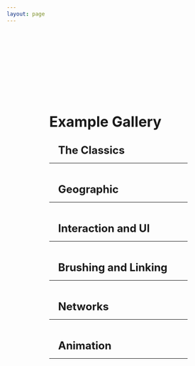 ```yaml
---
layout: page
---
```


<script setup>
 import cardImg from '../vue_components/cardImg.vue'
  import multiView from '../vue_components/multiView.vue'
</script>

<multiView>

<div class='container'>
    <h1>Example Gallery</h1>
    <div class='section'>
        <h2>The Classics</h2>
        <hr>
        <div class="cards">
            <cardImg  title="3D Scatter Plot"  img="/anu/assets/example-images/scatterplot3D.png" link="/anu/examples/scatter_plot_3D"></cardImg>
            <cardImg title="3D Bar Chart"  img="/anu/assets/example-images/barchart3D.png" link="/anu/examples/bar_chart_3D"></cardImg>
             <cardImg title="3D Line Chart"  img="/anu/assets/example-images/linechart3D.png" link="/anu/examples/line_chart_3D"></cardImg>
            <!-- <card title="3D Scatter Plot" example="Scatterplot3D" link="/anu/examples/scatter_plot_3D"></card> -->
            <!-- <card title="3D Bar Chart" example="barchart3d" link="/anu/examples/bar_chart_3D"></card> -->
            <!-- <card title="3D Line Chart" example="linechart3D" link="/anu/examples/line_chart_3D"></card> -->
            <card title="2D Scatter Plot" example="Scatterplot2D" link="/anu/examples/scatter_plot_2D"></card>
            <card title="2D Bar Chart" example="barchart2d" link="/anu/examples/bar_chart_2D"></card>
            <card title="2D Line Chart" example="linechart2D" link="/anu/examples/line_chart_2D"></card>
        </div>
    </div>
    <div class='section'>
        <h2>Geographic</h2>
        <hr>
        <div class="cards">
            <card title="Texture Map" example="Texture_Map" link="/anu/examples/texture_map"></card>
            <card title="Texture Globe" example="Texture_Globe" link="/anu/examples/texture_globe"></card>
            <card title="Mesh Map" example="Mesh_Map" link="/anu/examples/mesh_map"></card>
        </div>
    </div>
    <div class='section'>
        <h2>Interaction and UI</h2>
        <hr>
        <div class="cards">
            <card title="Pointer Hover" example="Hover" link="/anu/examples/hover"></card>
            <card title="Details On Demand" example="Details" link="/anu/examples/details"></card>  
            <card title="Transform Widget UI" example="TransformWidget" link="/anu/examples/transform_widget_ui"></card>
            <card title="Layouts" example="layout" link="/anu/examples/layout"></card>
        </div>
    </div>
    <div class='section'>
        <h2>Brushing and Linking</h2>
        <hr>
        <div class="cards">
            <card title="Single Selection" example="brushingLinkingSingle" link="/anu/examples/brushing_linking_single"></card>
            <card title="Multiple Selection" example="brushingLinkingMultiple" link="/anu/examples/brushing_linking_multiple"></card>
        </div>
    </div>
    <div class='section'>
        <h2>Networks</h2>
        <hr>
        <div class="cards">
            <card title="Node Link 3D" example="NodeLink3D" link="/anu/examples/node_link_3d"></card>
        </div>
    </div>
    <div class='section'>
        <h2>Animation</h2>
        <hr>
        <div class="cards">
            <card title="Basic Animation" example="animationBarChart" link="/anu/examples/animation_bar_chart"></card>
            <card title="Data Dimension Change" example="animationScatterPlot" link="/anu/examples/animation_scatter_plot"></card>
            <card title="Bar Chart Race" example="animationBarChartRace" link="/anu/examples/animation_bar_chart_race"></card>
        </div>
    </div>

</div>

</multiView>


<style>
h1,
h2,
h3,
h4 {
    margin: 0.1rem 0;
}

h1 {
    font-size: 2rem;
}

h2 {
    font-size: 1.5rem;
    padding-left: 20px;
}

h3 {
    font-size: 1.2rem;
    padding-left: 40px;
}

h4 {
    font-size: 1rem;
    font-style: italic;
    padding-left: 60px;
}

.container {
    margin-top: 5vh;
    margin-left: 10vw;
    margin-right: 10vw;

}

.section {
    margin-top: 30px;
}

 .cards {
    display: flex;
    flex-wrap: wrap;
    align-items: flex-start;
    justify-content: center;
    flex-direction: row;
    margin-top: 10px;
  }
  .cards canvas {
    margin: 5px;
    border: 1px solid #000;
    box-shadow: 3px 3px 8px 0px rgba(0,0,0,0.3);
    width: 10em;
    height: 10em;
  }

 .cards img {
    margin: 5px;
    border: 1px solid #000;
    box-shadow: 3px 3px 8px 0px rgba(0,0,0,0.3);
    width: 10em;
    height: 10em;
  }

  .cards span {
    font-size: 1em;
  }


</style>

